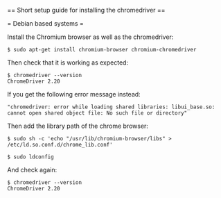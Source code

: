 == Short setup guide for installing the chromedriver ==

= Debian based systems =

Install the Chromium browser as well as the chromedriver:

    $ sudo apt-get install chromium-browser chromium-chromedriver

Then check that it is working as expected:

    $ chromedriver --version
    ChromeDriver 2.20

If you get the following error message instead:

    "chromedriver: error while loading shared libraries: libui_base.so: cannot open shared object file: No such file or directory"

Then add the library path of the chrome browser:

    $ sudo sh -c 'echo "/usr/lib/chromium-browser/libs" > /etc/ld.so.conf.d/chrome_lib.conf'

    $ sudo ldconfig

And check again:

    $ chromedriver --version
    ChromeDriver 2.20
